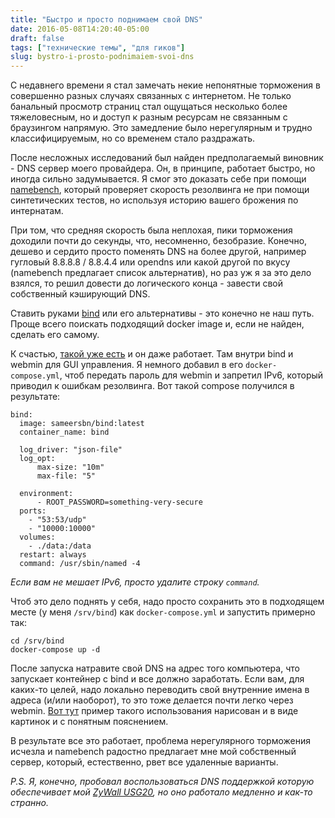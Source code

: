 ```yaml
---
title: "Быстро и просто поднимаем свой DNS"
date: 2016-05-08T14:20:40-05:00
draft: false
tags: ["технические темы", "для гиков"]
slug: bystro-i-prosto-podnimaiem-svoi-dns
---
```


С недавнего времени я стал замечать некие непонятные торможения в совершенно разных случаях связанных с интернетом. Не только банальный просмотр страниц стал ощущаться несколько более тяжеловесным, но и доступ к разным ресурсам не связанным с браузингом напрямую. Это замедление было нерегулярным и трудно классифицируемым, но со временем стало раздражать. 

После несложных исследований был найден предполагаемый виновник - DNS сервер моего провайдера. Он, в принципе, работает быстро, но иногда сильно задумывается. Я смог это доказать себе при помощи [namebench](https://github.com/google/namebench), который проверяет скорость резолвинга не при помощи синтетических тестов, но используя историю вашего брожения по интернатам.

При том, что средняя скорость была неплохая, пики торможения доходили почти до секунды, что, несомненно, безобразие. Конечно, дешево и сердито просто поменять DNS на более другой, например гугловый 8.8.8.8 / 8.8.4.4 или opendns или какой другой по вкусу (namebench предлагает список альтернатив), но раз уж я за это дело взялся, то решил довести до логического конца - завести свой собственный кэширующий DNS. 

Ставить руками [bind](https://www.isc.org/downloads/bind/) или его альтернативы - это конечно не наш путь. Проще всего поискать подходящий docker image и, если не найден, сделать его самому.

К счастью,  [такой уже есть](https://github.com/sameersbn/docker-bind) и он даже работает. Там внутри bind и webmin для GUI управления. Я немного добавил в его `docker-compose.yml`, чтоб передать пароль для webmin и запретил IPv6, который приводил к ошибкам резолвинга. Вот такой compose получился в результате:

```
bind:
  image: sameersbn/bind:latest
  container_name: bind

  log_driver: "json-file"
  log_opt:
      max-size: "10m"
      max-file: "5"

  environment:
      - ROOT_PASSWORD=something-very-secure
  ports:
    - "53:53/udp"
    - "10000:10000"
  volumes:
    - ./data:/data
  restart: always
  command: /usr/sbin/named -4
```

*Если вам не мешает IPv6, просто удалите строку `command`.*

Чтоб это дело поднять у себя, надо просто сохранить это в подходящем месте (у меня `/srv/bind`) как `docker-compose.yml` и запустить примерно так:
```
cd /srv/bind
docker-compose up -d
```

После запуска натравите свой DNS на адрес того компьютера, что запускает контейнер с bind и все должно заработать. Если вам, для каких-то целей, надо локально переводить свой внутренние имена в адреса (и/или наоборот), то это тоже делается почти легко через webmin. [Вот тут](https://www.damagehead.com/blog/2015/04/28/deploying-a-dns-server-using-docker/) пример такого использования нарисован и в виде картинок и с понятным пояснением.

В результате все это работает, проблема нерегулярного торможения исчезла и namebench радостно предлагает мне мой собственный сервер, который, естественно, рвет все удаленные варианты. 

_P.S. Я, конечно, пробовал воспользоваться DNS поддержкой которую обеспечивает мой [ZyWall USG20](https://www.zyxel.com/us/en/products_services/usg20_vpn_usg20w_vpn.shtml?t=p), но оно работало медленно и как-то странно._
